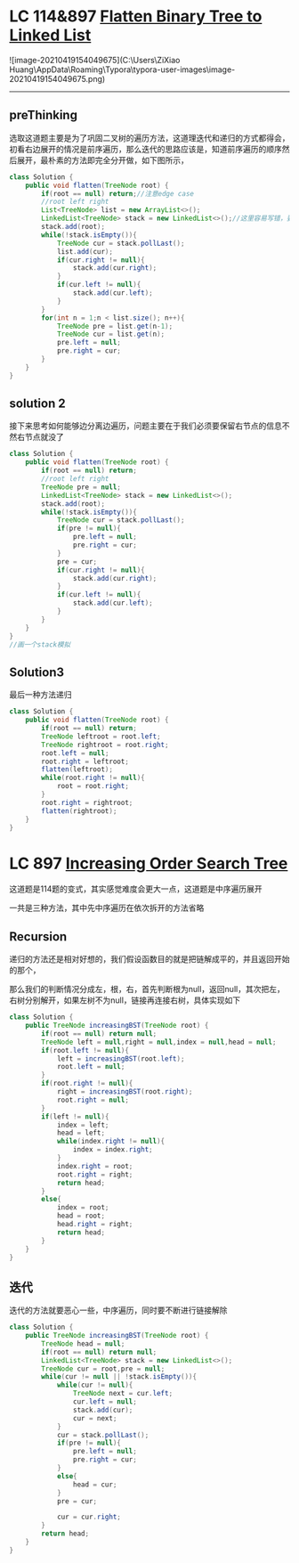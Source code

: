 # LC 114&897 [Flatten Binary Tree to Linked List](https://leetcode-cn.com/problems/flatten-binary-tree-to-linked-list/)

![image-20210419154049675](C:\Users\ZiXiao Huang\AppData\Roaming\Typora\typora-user-images\image-20210419154049675.png)

---

## preThinking

选取这道题主要是为了巩固二叉树的遍历方法，这道理迭代和递归的方式都得会，初看右边展开的情况是前序遍历，那么迭代的思路应该是，知道前序遍历的顺序然后展开，最朴素的方法即完全分开做，如下图所示，

~~~java
class Solution {
    public void flatten(TreeNode root) {
        if(root == null) return;//注意edge case 
        //root left right
        List<TreeNode> list = new ArrayList<>();
        LinkedList<TreeNode> stack = new LinkedList<>();//这里容易写错，要想使用LinkedList的性质，必须声明为LinkedList，这样才能使用pollLast();
        stack.add(root);
        while(!stack.isEmpty()){
            TreeNode cur = stack.pollLast();
            list.add(cur);
            if(cur.right != null){
                stack.add(cur.right);
            }
            if(cur.left != null){
                stack.add(cur.left);
            }
        }
        for(int n = 1;n < list.size(); n++){
            TreeNode pre = list.get(n-1);
            TreeNode cur = list.get(n);
            pre.left = null;
            pre.right = cur;
        }
    }
}
~~~

## solution 2

接下来思考如何能够边分离边遍历，问题主要在于我们必须要保留右节点的信息不然右节点就没了

~~~java
class Solution {
    public void flatten(TreeNode root) {
        if(root == null) return;
        //root left right
        TreeNode pre = null;
        LinkedList<TreeNode> stack = new LinkedList<>();
        stack.add(root);
        while(!stack.isEmpty()){
            TreeNode cur = stack.pollLast();
            if(pre != null){
                pre.left = null;
                pre.right = cur;
            }
            pre = cur;
            if(cur.right != null){
                stack.add(cur.right);
            }
            if(cur.left != null){
                stack.add(cur.left);
            }
        }
    }
}
//画一个stack模拟
~~~

## Solution3

最后一种方法递归

~~~java
class Solution {
    public void flatten(TreeNode root) {
        if(root == null) return;
        TreeNode leftroot = root.left;
        TreeNode rightroot = root.right;
        root.left = null;
        root.right = leftroot;
        flatten(leftroot);
        while(root.right != null){
            root = root.right;
        }
        root.right = rightroot;
        flatten(rightroot);
    }
}
~~~

# LC 897 [Increasing Order Search Tree](https://leetcode-cn.com/problems/increasing-order-search-tree/)

这道题是114题的变式，其实感觉难度会更大一点，这道题是中序遍历展开

一共是三种方法，其中先中序遍历在依次拆开的方法省略

## Recursion

递归的方法还是相对好想的，我们假设函数目的就是把链解成平的，并且返回开始的那个，

那么我们的判断情况分成左，根，右，首先判断根为null，返回null，其次把左，右树分别解开，如果左树不为null，链接再连接右树，具体实现如下

~~~java
class Solution {
    public TreeNode increasingBST(TreeNode root) {
        if(root == null) return null;
        TreeNode left = null,right = null,index = null,head = null;
        if(root.left != null){
            left = increasingBST(root.left);
            root.left = null;
        }
        if(root.right != null){
            right = increasingBST(root.right);
            root.right = null;
        }
        if(left != null){
            index = left;
            head = left;
            while(index.right != null){
                index = index.right;
            }
            index.right = root;
            root.right = right;
            return head;
        }
        else{
            index = root;
            head = root;
            head.right = right;
            return head;
        }
    }
}
~~~

## 迭代

迭代的方法就要恶心一些，中序遍历，同时要不断进行链接解除

~~~java
class Solution {
    public TreeNode increasingBST(TreeNode root) {
        TreeNode head = null;
        if(root == null) return null;
        LinkedList<TreeNode> stack = new LinkedList<>();
        TreeNode cur = root,pre = null;
        while(cur != null || !stack.isEmpty()){
            while(cur != null){
                TreeNode next = cur.left;
                cur.left = null;
                stack.add(cur);
                cur = next;
            }
            cur = stack.pollLast();
            if(pre != null){
                pre.left = null;
                pre.right = cur;
            }
            else{
                head = cur;
            }
            pre = cur;

            cur = cur.right;
        }
        return head;
    }
}
~~~







